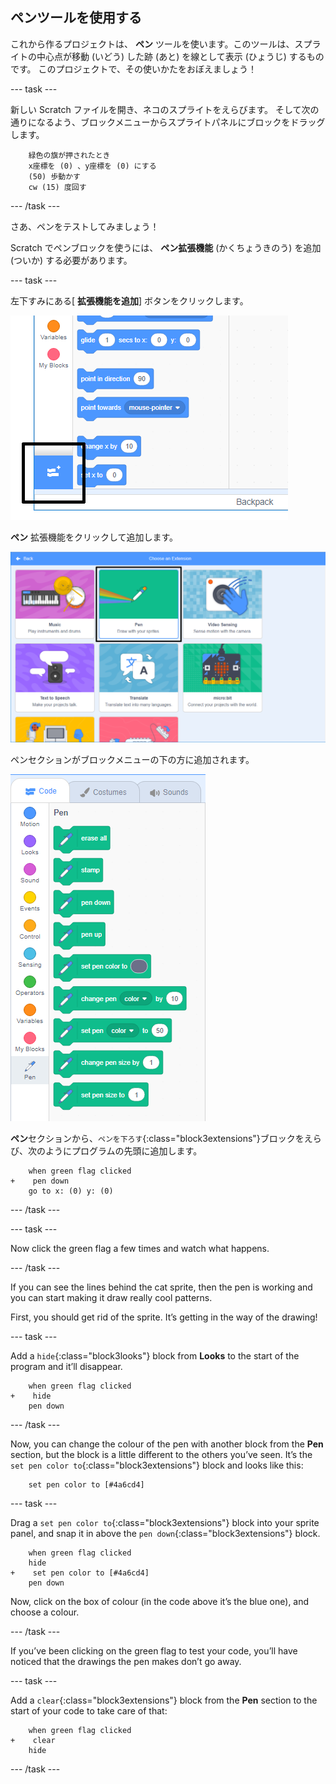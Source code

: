 ## ペンツールを使用する

これから作るプロジェクトは、 **ペン** ツールを使います。このツールは、スプライトの中心点が移動 (いどう) した跡 (あと) を線として表示 (ひょうじ) するものです。 このプロジェクトで、その使いかたをおぼえましょう！

\--- task \---

新しい Scratch ファイルを開き、ネコのスプライトをえらびます。 そして次の通りになるよう、ブロックメニューからスプライトパネルにブロックをドラッグします。

```blocks3
    緑色の旗が押されたとき
    x座標を (0) 、y座標を (0) にする
    (50) 歩動かす
    cw (15) 度回す
```

\--- /task \---

さあ、ペンをテストしてみましょう！

Scratch でペンブロックを使うには、 **ペン拡張機能** (かくちょうきのう) を追加 (ついか) する必要があります。

\--- task \---

左下すみにある[ **拡張機能を追加**] ボタンをクリックします。

![強調表示された「拡張機能を追加」ボタン](images/add-extension-annotated.png)

**ペン** 拡張機能をクリックして追加します。

![強調表示されたペン拡張機能](images/click-pen-annotated.png)

ペンセクションがブロックメニューの下の方に追加されます。

![ペン拡張機能ブロック](images/pen-extension-blocks.png)

**ペン**セクションから、`ペンを下ろす`{:class="block3extensions"}ブロックをえらび、次のようにプログラムの先頭に追加します。

```blocks3
    when green flag clicked
+    pen down
    go to x: (0) y: (0)
```

\--- /task \---

\--- task \---

Now click the green flag a few times and watch what happens.

\--- /task \---

If you can see the lines behind the cat sprite, then the pen is working and you can start making it draw really cool patterns.

First, you should get rid of the sprite. It’s getting in the way of the drawing!

\--- task \---

Add a `hide`{:class="block3looks"} block from **Looks** to the start of the program and it’ll disappear.

```blocks3
    when green flag clicked
+    hide
    pen down
```

\--- /task \---

Now, you can change the colour of the pen with another block from the **Pen** section, but the block is a little different to the others you’ve seen. It’s the `set pen color to`{:class="block3extensions"} block and looks like this:

```blocks3
    set pen color to [#4a6cd4]
```

\--- task \---

Drag a `set pen color to`{:class="block3extensions"} block into your sprite panel, and snap it in above the `pen down`{:class="block3extensions"} block.

```blocks3
    when green flag clicked
    hide
+    set pen color to [#4a6cd4]
    pen down
```

Now, click on the box of colour (in the code above it’s the blue one), and choose a colour.

\--- /task \---

If you’ve been clicking on the green flag to test your code, you’ll have noticed that the drawings the pen makes don’t go away.

\--- task \---

Add a `clear`{:class="block3extensions"} block from the **Pen** section to the start of your code to take care of that:

```blocks3
    when green flag clicked
+    clear
    hide
```

\--- /task \---